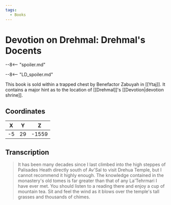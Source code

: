 ```yaml
---
tags:
  - Books
---
```

# Devotion on Drehmal: Drehmal's Docents

--8<-- "spoiler.md"

--8<-- "LD_spoiler.md"

This book is sold within a trapped chest by Benefactor Zabuyah in [[Ytaj]]. It contains a major hint as to the location of [[Drehmal]]'s [[Devotion|devotion shrine]].

## Coordinates
| **X** | **Y** | **Z**  |
| :---: | :---: | :----: |
| -5  |  29  | -1559 |

## Transcription
> It has been many decades since I last climbed into the high steppes of Palisades Heath directly south of Av'Sal to visit Drehua Temple, but I cannot recommend it highly enough. The knowledge contained in the monastery's old tomes is far greater than that of any La'Tehrmari I have ever met. You should listen to a reading there and enjoy a cup of mountain tea. Sit and feel the wind as it blows over the temple's tall grasses and thousands of chimes.
